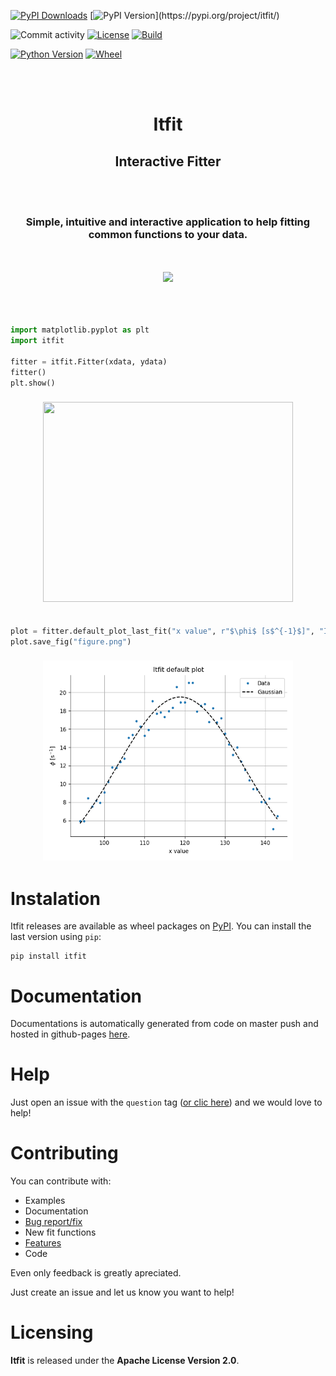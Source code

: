 <!-- Copyright 2023 Unai Lería Fortea & Pablo Vizcaíno García

Licensed under the Apache License, Version 2.0 (the "License");
you may not use this file except in compliance with the License.
You may obtain a copy of the License at

http://www.apache.org/licenses/LICENSE-2.0

Unless required by applicable law or agreed to in writing, software
distributed under the License is distributed on an "AS IS" BASIS,
WITHOUT WARRANTIES OR CONDITIONS OF ANY KIND, either express or implied.
See the License for the specific language governing permissions and
limitations under the License. -->

[![PyPI Downloads](https://img.shields.io/pypi/dm/itfit.svg?label=downloads)](https://pypi.org/project/itfit/)
[![PyPI Version](https://img.shields.io/pypi/v/itfit?)](https://pypi.org/project/itfit/)

![Commit activity](https://img.shields.io/github/commit-activity/m/QuanticPony/itfit)
[![License](https://img.shields.io/pypi/l/itfit)](LICENSE)
[![Build](https://img.shields.io/github/actions/workflow/status/QuanticPony/itfit/ci-master.yml)](https://github.com/QuanticPony/itfit/actions)

[![Python Version](https://img.shields.io/pypi/pyversions/itfit)](https://pypi.org/project/itfit/)
[![Wheel](https://img.shields.io/pypi/wheel/itfit)](https://pypi.org/project/itfit/)

<br></br>
<h1 align="center">
Itfit
</h1>
<h2 align="center">
Interactive Fitter
</h2><br></br>
<h3 align="center">
Simple, intuitive and interactive application to help fitting common functions to your data.
</h3><br></br>



<div align="center">

<a href="https://quanticpony.github.io/itfit/">
<img src=https://img.shields.io/github/deployments/QuanticPony/itfit/github-pages?label=documentation>
</a>
<br></br>

</div>
<br></br>


```py
import matplotlib.pyplot as plt
import itfit

fitter = itfit.Fitter(xdata, ydata)
fitter()
plt.show()
```
<h3 align="center">
<img src="https://raw.githubusercontent.com/QuanticPony/itfit/master/docs/images/sample.gif" width="400" height="320" />
</h3>

```py

plot = fitter.default_plot_last_fit("x value", r"$\phi$ [s$^{-1}$]", "Itfit default plot")
plot.save_fig("figure.png")

```


<h3 align="center">
<img src="https://raw.githubusercontent.com/QuanticPony/itfit/master/docs/images/readme_figure.png" width="400" height="320" />
</h3>

# Instalation
Itfit releases are available as wheel packages on [PyPI](https://pypi.org/project/itfit/). You can install the last version using `pip`:
```
pip install itfit
```


# Documentation
Documentations is automatically generated from code on master push and hosted in github-pages [here](https://quanticpony.github.io/itfit/).

# Help
Just open an issue with the `question` tag ([or clic here](https://github.com/QuanticPony/itfit/issues/new?assignees=QuanticPony&labels=question&template=question.md&title=)) and we would love to help!

# Contributing
You can contribute with:

* Examples
* Documentation
* [Bug report/fix](https://github.com/QuanticPony/itfit/issues/new?assignees=QuanticPony&labels=bug&template=bug_report.md&title=)
* New fit functions
* [Features](https://github.com/QuanticPony/itfit/issues/new?assignees=QuanticPony&labels=new-feature&template=feature_request.md&title=)
* Code

Even only feedback is greatly apreciated. 

Just create an issue and let us know you want to help! 


# Licensing
**Itfit** is released under the **Apache License Version 2.0**.